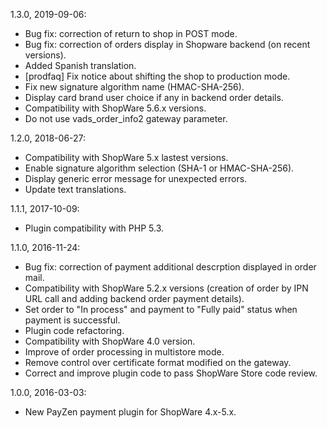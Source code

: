 1.3.0, 2019-09-06:
- Bug fix: correction of return to shop in POST mode. 
- Bug fix: correction of orders display in Shopware backend (on recent versions).
- Added Spanish translation. 
- [prodfaq] Fix notice about shifting the shop to production mode.
- Fix new signature algorithm name (HMAC-SHA-256).
- Display card brand user choice if any in backend order details.
- Compatibility with ShopWare 5.6.x versions.
- Do not use vads\_order\_info2 gateway parameter.

1.2.0, 2018-06-27:
- Compatibility with ShopWare 5.x lastest versions.
- Enable signature algorithm selection (SHA-1 or HMAC-SHA-256).
- Display generic error message for unexpected errors.
- Update text translations.

1.1.1, 2017-10-09:
- Plugin compatibility with PHP 5.3.

1.1.0, 2016-11-24:
- Bug fix: correction of payment additional descrption displayed in order mail.
- Compatibility with ShopWare 5.2.x versions (creation of order by IPN URL call and adding backend order payment details).
- Set order to "In process" and payment to "Fully paid" status when payment is successful.
- Plugin code refactoring.
- Compatibility with ShopWare 4.0 version.
- Improve of order processing in multistore mode.
- Remove control over certificate format modified on the gateway.
- Correct and improve plugin code to pass ShopWare Store code review.

1.0.0, 2016-03-03:
- New PayZen payment plugin for ShopWare 4.x-5.x.